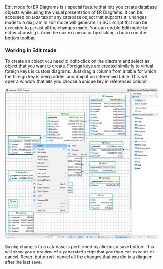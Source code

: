 Edit mode for ER Diagrams is a special feature that lets you create database objects while using the visual presentation of ER Diagrams. It can be accessed on ERD tab of any database object that supports it. Changes made to a diagram in edit mode will generate an SQL script that can be executed to persist all the changes made.
You can enable Edit mode by either choosing it from the context menu or by clicking a button on the bottom toolbar.

### Working in Edit mode

To create an object you need to right-click on the diagram and select an object that you want to create. Foreign keys are created similarly to virtual foreign keys in custom diagrams. Just drag a column from a table for which the foreign key is being added and drop it on referenced table. This will open a window that lets you choose a unique key in referenced column.

![](images/Edit_mode-create.png)

Saving changes to a database is performed by clicking a save button. This will show you a preview of a generated script that you then can execute or cancel. Revert button will cancel all the changes that you did to a diagram after the last save.